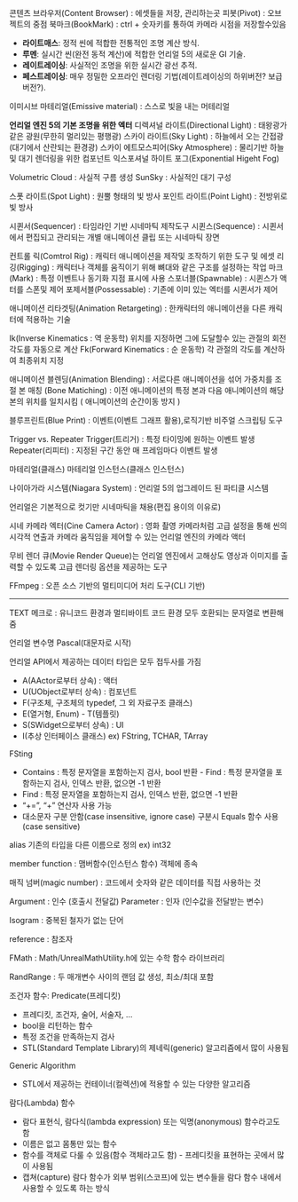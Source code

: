 

콘텐츠 브라우저(Content Browser) : 에셋들을 저장, 관리하는곳
피봇(Pivot) : 오브젝트의 중점
북마크(BookMark) : ctrl + 숫자키를 통하여 카메라 시점을 저장할수있음

- **라이트매스**: 정적 씬에 적합한 전통적인 조명 계산 방식.
- **루멘**: 실시간 씬(완전 동적 계산)에 적합한 언리얼 5의 새로운 GI 기술.
- **레이트레이싱**: 사실적인 조명을 위한 실시간 광선 추적.
- **페스트레이싱**: 매우 정밀한 오프라인 렌더링 기법(레이트레이싱의 하위버전? 보급버전?).



이미시브 마테리얼(Emissive material) : 스스로 빛을 내는 머테리얼

**언리얼 엔진 5의 기본 조명을 위한 엑터**
디렉셔널 라이트(Directional Light) : 태왕광가 같은 광원(무한히 멀리있는 평행광)
스카이 라이트(Sky Light) : 하늘에서 오는 간접광(대기에서 산란되는 환경광)
스카이 에트모스피어(Sky Atmosphere) : 물리기반 하늘및 대기 렌더링을 위한 컴포넌트
익스포셔널 하이트 포그(Exponential Higeht Fog)

Volumetric Cloud : 사실적 구름 생성
SunSky : 사실적인 대기 구성

스폿 라이트(Spot Light) : 원뿔 형태의 빛 방사
포인트 라이트(Point Light) : 전방위로 빛 방사 




시퀸서(Sequencer) : 타임라인 기반 시네마틱 제작도구
시퀸스(Sequence) : 시퀸서에서 편집되고 관리되는 개별 애니메이션 클립 또는 시네마틱 장면

컨트롤 릭(Comtrol Rig) : 캐릭터 애니메이션을 제작및 조작하기 위한 도구 및 에셋
리깅(Rigging) : 캐릭터나 객체를 움직이기 위해 뼈대와 같은 구조를 설정하는 작업
마크(Mark) : 특정 이벤트나 동기화 지점 표시에 사용
  스포너블(Spawnable) : 시퀸스가 액터를 스폰및 제어
  포제서블(Possessable) : 기존에 이미 있는 엑터를 시퀸서가 제어


애니메이션 리타겟팅(Animation Retargeting) : 한캐릭터의 애니메이션을 다른 캐릭터에 적용하는 기술

Ik(Inverse Kinematics : 역 운동학) 위치를 지정하면 그에 도달할수 있는 관절의 회전각도를 자동으로 계산
Fk(Forward Kinematics : 순 운동학) 각 관절의 각도를 계산하여 최종위치 지정


애니메이션 블렌딩(Animation Blending) : 서로다른 애니메이션을 섞어 가중치를 조절
본 매칭 (Bone Matiching) : 이전 애니메이션의 특정 본과 다음 애니메이션의 해당 본의 위치를 일치시킴 ( 애니메이션의 순간이동 방지 )




블루프린트(Blue Print) : 이벤트(이벤트 그래프 활용),로직기반 비주얼 스크립팅 도구

Trigger vs. Repeater 
Trigger(트리거) : 특정 타이밍에 원하는 이벤트 발생 
Repeater(리피터) : 지정된 구간 동안 매 프레임마다 이벤트 발생

마테리얼(클래스)
마테리얼 인스턴스(클래스 인스턴스)

나이아가라 시스템(Niagara System) : 언리얼 5의 업그레이드 된 파티클 시스템




언리얼은 기본적으로 컷기만 시네마틱을 채용(편집 용이의 이유로)

시네 카메라 엑터(Cine Camera Actor) : 영화 촬영 카메라처럼 고급 설정을 통해 씬의 시각적 연출과 카메라 움직임을 제어할 수 있는 언리얼 엔진의 카메라 액터

무비 렌더 큐(Movie Render Queue)는 언리얼 엔진에서 고해상도 영상과 이미지를 출력할 수 있도록 고급 렌더링 옵션을 제공하는 도구

FFmpeg : 오픈 소스 기반의 멀티미디어 처리 도구(CLI 기반)


----------------------

TEXT 메크로 : 유니코드 환경과 멀티바이트 코드 환경 모두 호환되는 문자열로 변환해 줌

언리얼 변수명 Pascal(대문자로 시작)

언리얼 API에서 제공하는 데이터 타입은 모두 접두사를 가짐
- A(AActor로부터 상속) : 액터
- U(UObject로부터 상속) : 컴포넌트
- F(구조체, 구조체의 typedef, 그 외 자료구조 클래스)
- E(열거형, Enum) - T(템플릿)
- S(SWidget으로부터 상속) : UI
- I(추상 인터페이스 클래스)
ex) FString, TCHAR, TArray

FSting 
- Contains : 특정 문자열을 포함하는지 검사, bool 반환 - Find : 특정 문자열을 포함하는지 검사, 인덱스 반환, 없으면 -1 반환
- Find : 특정 문자열을 포함하는지 검사, 인덱스 반환, 없으면 -1 반환
- “+=”, “+” 연산자 사용 가능
-  대소문자 구분 안함(case insensitive, ignore case)  구분시 Equals 함수 사용 (case sensitive)


alias 기존의 타입을 다른 이름으로 정의 ex) int32 

member function : 맴버함수(인스턴스 함수) 객체에 종속

매직 넘버(magic number) : 코드에서 숫자와 같은 데이터를 직접 사용하는 것 

Argument : 인수 (호출시 전달값)
Parameter : 인자 (인수값을 전달받는 변수)

Isogram : 중복된 철자가 없는 단어

reference : 참조자

FMath : Math/UnrealMathUtility.h에 있는 수학 함수 라이브러리

RandRange : 두 매개변수 사이의 랜덤 값 생성, 최소/최대 포함

조건자 함수: Predicate(프레디킷) 
- 프레디킷, 조건자, 술어, 서술자, …
- bool을 리턴하는 함수
- 특정 조건을 만족하는지 검사 
- STL(Standard Template Library)의 제네릭(generic) 알고리즘에서 많이 사용됨

Generic Algorithm 
- STL에서 제공하는 컨테이너(컬렉션)에 적용할 수 있는 다양한 알고리즘

람다(Lambda) 함수 
- 람다 표현식, 람다식(lambda expression) 또는 익명(anonymous) 함수라고도 함
- 이름은 없고 몸통만 있는 함수
- 함수를 객체로 다룰 수 있음(함수 객체라고도 함) - 프레디킷을 표현하는 곳에서 많이 사용됨
- 캡쳐(capture) 람다 함수가 외부 범위(스코프)에 있는 변수들을 람다 함수 내에서 사용할 수 있도록 하는 방식